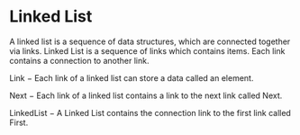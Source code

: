 # Linked List
A linked list is a sequence of data structures, which are connected together via links. Linked List is a sequence of links which contains items. Each link contains a connection to another link.  

Link − Each link of a linked list can store a data called an element.  

Next − Each link of a linked list contains a link to the next link called Next.  

LinkedList − A Linked List contains the connection link to the first link called First.  

